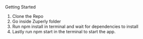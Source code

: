 Getting Started
1) Clone the Repo
2) Go inside Zuperly folder
3) Run npm install in terminal and wait for dependencies to install
4) Lastly run npm start in the terminal to start the app.